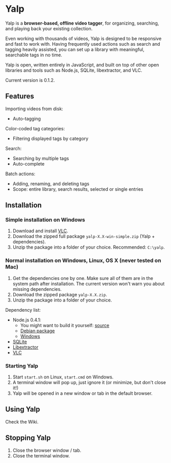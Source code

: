 Yalp
====

Yalp is a **browser-based, offline video tagger**, for organizing, searching, and playing back your existing collection.

Even working with thousands of videos, Yalp is designed to be responsive and fast to work with. Having frequently used actions such as search and tagging heavily assisted, you can set up a library with meaningful, searchable tags in no time.

Yalp is open, written entirely in JavaScript, and built on top of other open libraries and tools such as Node.js, SQLite, libextractor, and VLC.

Current version is 0.1.2.

Features
--------

Importing videos from disk:

- Auto-tagging

Color-coded tag categories:

- Filtering displayed tags by category

Search:

- Searching by multiple tags
- Auto-complete

Batch actions:

- Adding, renaming, and deleting tags
- Scope: entire library, search results, selected or single entries

Installation
------------

### Simple installation on Windows

1. Download and install [VLC](http://www.videolan.org/vlc/).
2. Download the zipped full package `yalp-X.X-win-simple.zip` (Yalp + dependencies).
3. Unzip the package into a folder of your choice. Recommended: `C:\yalp`.

### Normal installation on Windows, Linux, OS X (never tested on Mac)

1. Get the dependencies one by one. Make sure all of them are in the system path after installation. The current version won't warn you about missing dependencies.
2. Download the zipped package `yalp-X.X.zip`.
3. Unzip the package into a folder of your choice.

Dependency list:

- Node.js 0.4.1:
	- You might want to build it yourself: [source](http://nodejs.org/#download)
	- [Debian package](http://packages.debian.org/search?keywords=nodejs)
	- [Windows](http://node-js.prcn.co.cc/)
- [SQLite](http://www.sqlite.org/download.html)
- [Libextractor](http://www.gnu.org/software/libextractor/download.html)
- [VLC](http://www.videolan.org/vlc/)

### Starting Yalp

1. Start `start.sh` on Linux, `start.cmd` on Windows.
2. A terminal window will pop up, just ignore it (or minimize, but don't close it!)
3. Yalp will be opened in a new window or tab in the default browser.

Using Yalp
----------

Check the Wiki.

Stopping Yalp
-------------

1. Close the browser window / tab.
2. Close the terminal window.

